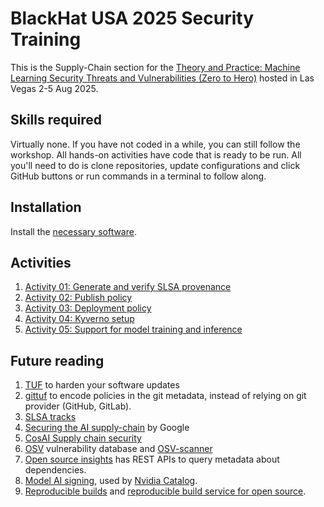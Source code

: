 # BlackHat USA 2025 Security Training

This is the Supply-Chain section for the [Theory and Practice: Machine Learning Security Threats and Vulnerabilities (Zero to Hero)](https://www.blackhat.com/us-25/training/schedule/#theory-and-practice-machine-learning-security-threats-and-vulnerabilities-zero-to-hero-44500) hosted in Las Vegas 2-5 Aug 2025.

## Skills required

Virtually none. If you have not coded in a while, you can still follow the workshop. All hands-on activities have code that is ready to be run. 
All you'll need to do is clone repositories, update configurations and click GitHub buttons or run commands in a terminal to follow along.

## Installation

Install the [necessary software](./INSTALLATION.md).

## Activities

1. [Activity 01: Generate and verify SLSA provenance](./activities/01/readme.md)
4. [Activity 02: Publish policy](./activities/02/readme.md)
5. [Activity 03: Deployment policy](./activities/03/readme.md)
6. [Activity 04: Kyverno setup](./activities/04/readme.md)
8. [Activity 05: Support for model training and inference](./activities/05/readme.md)

## Future reading

1. [TUF](https://theupdateframework.io/) to harden your software updates
1. [gittuf](https://gittuf.dev/) to encode policies in the git metadata, instead of relying on git provider (GitHub, GitLab).
1. [SLSA tracks](https://slsa.dev/spec/draft/tracks)
1. [Securing the AI supply-chain](https://research.google/pubs/securing-the-ai-software-supply-chain/) by Google
1. [CosAI Supply chain security](https://www.coalitionforsecureai.org/the-ai-supply-chain-security-imperative-6-critical-controls-every-executive-must-implement-now/)
1. [OSV](https://osv.dev/) vulnerability database and [OSV-scanner](https://github.com/google/osv-scanner)
1. [Open source insights](https://deps.dev/) has REST APIs to query metadata about dependencies.
1. [Model AI signing](https://github.com/sigstore/model-transparency), used by [Nvidia Catalog](https://developer.nvidia.com/blog/bringing-verifiable-trust-to-ai-models-model-signing-in-ngc/).
1. [Reproducible builds](https://reproducible-builds.org/) and [reproducible build service for open source](https://security.googleblog.com/2025/07/introducing-oss-rebuild-open-source.html).

